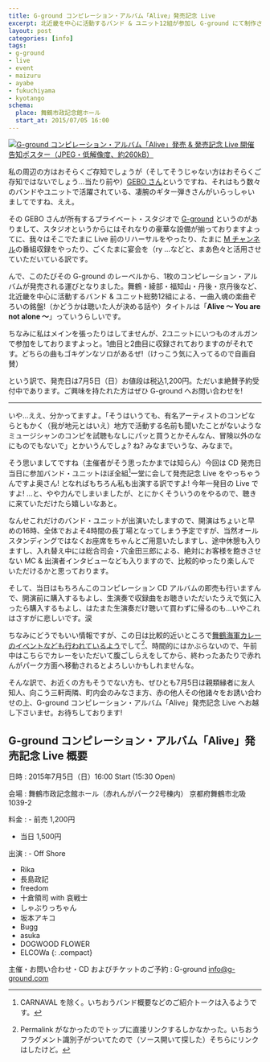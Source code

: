 ```yaml
---
title: G-ground コンピレーション・アルバム「Alive」発売記念 Live
excerpt: 北近畿を中心に活動するバンド & ユニット12組が参加し G-ground にて制作されたコンピレーション・アルバム「Alive」が7月5日に発売されるのを記念して、参加（ほぼ）全組の出演による発売記念 Live をやるよ! っていうお知らせです。
layout: post
categories: [info]
tags:
- g-ground
- live
- event
- maizuru
- ayabe
- fukuchiyama
- kyotango
schema:
  place: 舞鶴市政記念館ホール
  start_at: 2015/07/05 16:00
---
```


[![G-ground コンピレーション・アルバム「Alive」発売 & 発売記念 Live 開催 告知ポスター（JPEG・低解像度、約260kB）][p1]][p2]

私の周辺の方はおそらくご存知でしょうが（そしてそうじゃない方はおそらくご存知ではないでしょう…当たり前や）[GEBO さん][*1]というですね、それはもう数々のバンドやユニットで活躍されている、凄腕のギター弾きさんがいらっしゃいましてですね、ええ。

その GEBO さんが所有するプライベート・スタジオで [G-ground][*2] というのがありまして、スタジオというからにはそれなりの豪華な設備が揃っておりますよってに、我々はそこでたまに Live 前のリハーサルをやったり、たまに [M チャンネル][*3]の番組収録をやったり、ごくたまに宴会を（ry …などと、まあ色々と活用させていただいている訳です。

んで、このたびその G-ground のレーベルから、1枚のコンピレーション・アルバムが発売される運びとなりました。舞鶴・綾部・福知山・丹後・京丹後など、北近畿を中心に活動するバンド & ユニット総勢12組による、一曲入魂の楽曲ぞろいの銘盤!（かどうかは聴いた人が決める話や）タイトルは「<b>Alive 〜 You are not alone 〜</b>」っていうらしいです。

ちなみに私はメインを張ったりはしてませんが、2ユニットにいつものオルガンで参加をしておりますよっと。1曲目と2曲目に収録されておりますのがそれです。どちらの曲もゴキゲンなソロがあるぜ!（けっこう気に入ってるので自画自賛）

という訳で、発売日は7月5日（日）お値段は税込1,200円。ただいま絶賛予約受付中であります。ご興味を持たれた方はぜひ G-ground へお問い合わせを!

- - - - - - - - - -

いや…ええ、分かってますよ。「そうはいうても、有名アーティストのコンピならともかく（我が地元とはいえ）地方で活動する名前も聞いたことがないようなミュージシャンのコンピを試聴もなしにパッと買うとかそんなん、冒険以外のなにものでもないで」とかいうんでしょ? ね? みなまでいうな、みなまで。

そう思いましてですね（主催者がそう思ったかまでは知らん）今回は CD 発売日当日に参加バンド・ユニットほぼ全組[^1]一堂に会して発売記念 Live をやっちゃうんですよ奥さん! となればもちろん私も出演する訳ですよ! 今年一発目の Live ですよ! …と、やや力んでしまいましたが、とにかくそういうのをやるので、聴きに来ていただけたら嬉しいなあと。

なんせこれだけのバンド・ユニットが出演いたしますので、開演はちょいと早めの16時、全体でおよそ4時間の長丁場となってしまう予定ですが、当然オールスタンディングではなくお座席をちゃんとご用意いたしますし、途中休憩も入りますし、入れ替え中には総合司会・穴金田三郎による、絶対にお客様を飽きさせない MC & 出演者インタビューなども入りますので、比較的ゆったり楽しんでいただけるかと思っております。

そして、当日はもちろんこのコンピレーション CD アルバムの即売も行いますんで、開演前に購入するもよし、生演奏で収録曲をお聴きいただいたうえで気に入ったら購入するもよし、はたまた生演奏だけ聴いて買わずに帰るのも…いやこれはさすがに悲しいです。涙

ちなみにどうでもいい情報ですが、この日は比較的近いところで[舞鶴海軍カレーのイベントなども行われているよう][*4]でして[^2]、時間的にはかぶらないので、午前中はこちらでカレーをいただいて腹ごしらえをしてから、終わったあたりで赤れんがパーク方面へ移動されるとよろしいかもしれませんな。

そんな訳で、お近くの方もそうでない方も、ぜひとも7月5日は親類縁者に友人知人、向こう三軒両隣、町内会のみなさま方、赤の他人その他諸々をお誘い合わせの上、G-ground コンピレーション・アルバム「Alive」発売記念 Live へお越し下さいませ。お待ちしております!


G-ground コンピレーション・アルバム「Alive」発売記念 Live 概要
---

日時
: 2015年7月5日（日）16:00 Start (15:30 Open)

会場
: 舞鶴市政記念館ホール（赤れんがパーク2号棟内）
  京都府舞鶴市北吸1039-2

料金
: - 前売 1,200円
  - 当日 1,500円

出演
: - Off Shore
  - Rika
  - 長島政記
  - freedom
  - 十倉領司 with 哀戦士
  - しゃぶりっちゃん
  - 坂本アキコ
  - Bugg
  - asuka
  - DOGWOOD FLOWER
  - ELCOWa
  {: .compact}

主催・お問い合わせ・CD およびチケットのご予約
: G-ground <info@g-ground.com>


[*1]: http://geboism.net/   "GEBOISM Web Site"
[*2]: http://g-ground.com/  "G-ground.com"
[*3]: http://mch.maizuru.info/ "M Channel from 舞鶴"
[*4]: http://kinkare.jimdo.com/#cc-m-12110987389

[p1]: /images/info/20150705/alive-trimmed.jpg
[p2]: /images/info/20150705/alive-full.jpg

[^1]: CARNAVAL を除く。いちおうバンド概要などのご紹介トークは入るようです。
[^2]: Permalink がなかったのでトップに直接リンクするしかなかった。いちおうフラグメント識別子がついてたので（ソース開いて探した）そちらにリンクはしたけど。  
